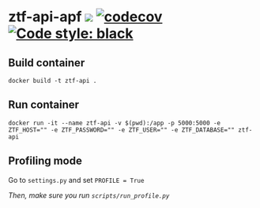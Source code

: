 # ztf-api-apf ![](https://github.com/alercebroker/ztf-api-new/Python%20application/badge.svg) [![codecov](https://codecov.io/gh/alercebroker/ztf-api-new/branch/master/graph/badge.svg)](https://codecov.io/gh/alercebroker/ztf-api-new)[![Code style: black](https://img.shields.io/badge/code%20style-black-000000.svg)](https://github.com/psf/black)

## Build container

`docker build -t ztf-api .`

## Run container

`docker run -it --name ztf-api -v $(pwd):/app -p 5000:5000 -e ZTF_HOST="" -e ZTF_PASSWORD="" -e ZTF_USER="" -e ZTF_DATABASE="" ztf-api`

## Profiling mode

Go to `settings.py` and set `PROFILE = True`

*Then, make sure you run `scripts/run_profile.py`*
